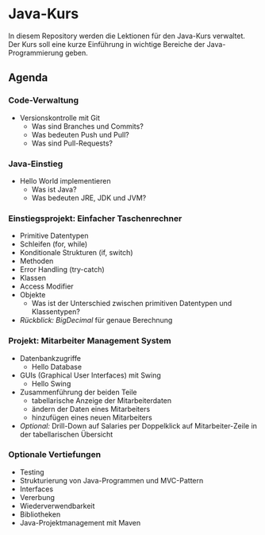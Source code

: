 # Java-Kurs

In diesem Repository werden die Lektionen für den Java-Kurs verwaltet. Der Kurs soll eine kurze Einführung in
wichtige Bereiche der Java-Programmierung geben.

## Agenda

### Code-Verwaltung
- Versionskontrolle mit Git
  - Was sind Branches und Commits?
  - Was bedeuten Push und Pull?
  - Was sind Pull-Requests?

### Java-Einstieg
- Hello World implementieren
  - Was ist Java?
  - Was bedeuten JRE, JDK und JVM?

### Einstiegsprojekt: Einfacher Taschenrechner
- Primitive Datentypen
- Schleifen (for, while)
- Konditionale Strukturen (if, switch)
- Methoden
- Error Handling (try-catch)
- Klassen
- Access Modifier
- Objekte
  - Was ist der Unterschied zwischen primitiven Datentypen und Klassentypen?
- *Rückblick: BigDecimal* für genaue Berechnung

### Projekt: Mitarbeiter Management System
- Datenbankzugriffe
  - Hello Database
- GUIs (Graphical User Interfaces) mit Swing
  - Hello Swing
- Zusammenführung der beiden Teile
  - tabellarische Anzeige der Mitarbeiterdaten
  - ändern der Daten eines Mitarbeiters
  - hinzufügen eines neuen Mitarbeiters
- *Optional:* Drill-Down auf Salaries per Doppelklick auf Mitarbeiter-Zeile in der tabellarischen Übersicht
 
### Optionale Vertiefungen
- Testing
- Strukturierung von Java-Programmen und MVC-Pattern
- Interfaces
- Vererbung
- Wiederverwendbarkeit
- Bibliotheken
- Java-Projektmanagement mit Maven